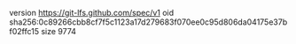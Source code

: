 version https://git-lfs.github.com/spec/v1
oid sha256:0c89266cbb8cf7f5c1123a17d279683f070ee0c95d806da04175e37bf02ffc15
size 9774
